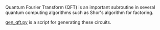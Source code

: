 Quantum Fourier Transform (QFT) is an important subroutine in several
quantum computing algorithms such as Shor's algorithm for factoring.

[gen_qft.py](gen_qft.py) is a script for generating these circuits.